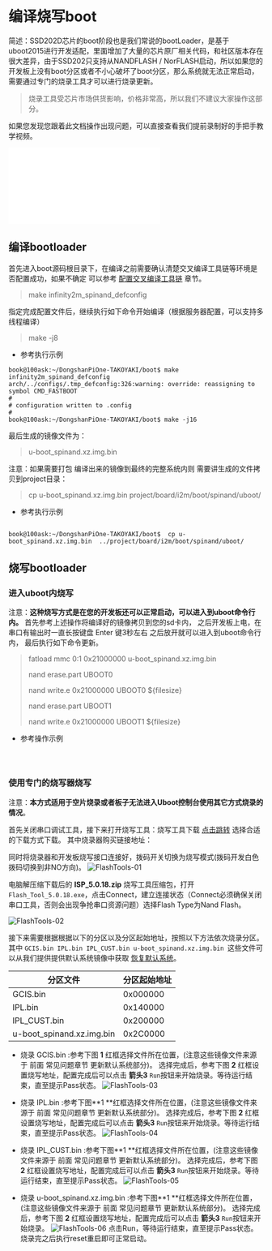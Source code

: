 # 编译烧写boot
简述：SSD202D芯片的boot阶段也是我们常说的bootLoader，是基于uboot2015进行开发适配，里面增加了大量的芯片原厂相关代码，和社区版本存在很大差异，由于SSD202只支持从NANDFLASH / NorFLASH启动，所以如果您的开发板上没有boot分区或者不小心破坏了boot分区，那么系统就无法正常启动，需要通过专门的烧录工具才可以进行烧录更新。

> 烧录工具受芯片市场供货影响，价格非常高，所以我们不建议大家操作这部分。

如果您发现您跟着此文档操作出现问题，可以直接查看我们提前录制好的手把手教学视频。
<iframe src="//player.bilibili.com/player.html?aid=293906511&bvid=BV18F411a7jM&cid=434612050&page=1" scrolling="no" border="0" frameborder="no" framespacing="0" allowfullscreen="true"> </iframe>

## 编译bootloader

首先进入boot源码根目录下，在编译之前需要确认清楚交叉编译工具链等环境是否配置成功，如果不确定 可以参考 [配置交叉编译工具链](DongshanPi-One/05-GetSourceCode/#_4) 章节。

> make infinity2m_spinand_defconfig

指定完成配置文件后，继续执行如下命令开始编译（根据服务器配置，可以支持多线程编译）
> make -j8

* 参考执行示例
``` shell
book@100ask:~/DongshanPiOne-TAKOYAKI/boot$ make infinity2m_spinand_defconfig
arch/../configs/.tmp_defconfig:326:warning: override: reassigning to symbol CMD_FASTBOOT
#
# configuration written to .config
#
book@100ask:~/DongshanPiOne-TAKOYAKI/boot$ make -j16
```

最后生成的镜像文件为：
> u-boot_spinand.xz.img.bin

注意：如果需要打包 编译出来的镜像到最终的完整系统内则 需要讲生成的文件拷贝到project目录：
> cp u-boot_spinand.xz.img.bin project/board/i2m/boot/spinand/uboot/

* 参考执行示例
``` shell

book@100ask:~/DongshanPiOne-TAKOYAKI/boot$  cp u-boot_spinand.xz.img.bin  ../project/board/i2m/boot/spinand/uboot/

```

## 烧写bootloader

### 进入uboot内烧写
注意：**这种烧写方式是在您的开发板还可以正常启动，可以进入到uboot命令行内。**
首先参考上述操作将编译好的镜像拷贝到您的sd卡内，
之后开发板上电，在串口有输出时一直长按键盘 Enter 键3秒左右 之后放开就可以进入到uboot命令行内，
最后执行如下命令更新。

> fatload  mmc 0:1 0x21000000 u-boot_spinand.xz.img.bin
> 
> nand erase.part UBOOT0
> 
> nand write.e 0x21000000 UBOOT0 ${filesize}
> 
> nand erase.part UBOOT1
> 
> nand write.e 0x21000000 UBOOT1 ${filesize}


* 参考操作示例
``` shell



```
### 使用专门的烧写器烧写
注意：**本方式适用于空片烧录或者板子无法进入Uboot控制台使用其它方式烧录的情况**。

首先关闭串口调试工具，接下来打开烧写工具：烧写工具下载 [点击跳转](DongshanPi-One/10-SupportTools/)  选择合适的下载方式下载。
其中烧录器购买链接地址：

同时将烧录器和开发板烧写接口连接好，拨码开关切换为烧写模式(拨码开发白色拨码切换到非NO方向)。
![FlashTools-01](https://cdn.jsdelivr.net/gh/codebug8/DongshanPi-Photos@master/FlashTools-01.png)

电脑解压缩下载后的 **ISP_5.0.18.zip** 烧写工具压缩包，打开 `Flash_Tool_5.0.18.exe`，点击Connect，建立连接状态（Connect必须确保关闭串口工具，否则会出现争抢串口资源问题）选择Flash Type为Nand Flash。

![FlashTools-02](https://cdn.jsdelivr.net/gh/codebug8/DongshanPi-Photos@master/FlashTools-02.png)

接下来需要根据根据以下的分区以及分区起始地址，按照以下方法依次烧录分区。
其中 `GCIS.bin IPL.bin IPL_CUST.bin u-boot_spinand.xz.img.bin `这些文件可以从我们提供提供默认系统镜像中获取 [恢复默认系统]()。

|分区文件 |	分区起始地址 |
|-------- | ---------- |
| GCIS.bin |	0x000000 |
| IPL.bin | 	0x140000 |
| IPL_CUST.bin | 	0x200000 |
| u-boot_spinand.xz.img.bin | 	0x2C0000 |

* 烧录  GCIS.bin :参考下图 **1** 红框选择文件所在位置，(注意这些镜像文件来源于 前面 常见问题章节  更新默认系统部分)。
选择完成后，参考下图 **2** 红框设置烧写地址，配置完成后可以点击 **箭头3** `Run`按钮来开始烧录。等待运行结束，直至提示Pass状态。
![FlashTools-03](https://cdn.jsdelivr.net/gh/codebug8/DongshanPi-Photos@master/FlashTools-03.png)

* 烧录  IPL.bin :参考下图**1 **红框选择文件所在位置，(注意这些镜像文件来源于 前面 常见问题章节  更新默认系统部分)。
选择完成后，参考下图 **2** 红框设置烧写地址，配置完成后可以点击 **箭头3** `Run`按钮来开始烧录。等待运行结束，直至提示Pass状态。
![FlashTools-04](https://cdn.jsdelivr.net/gh/codebug8/DongshanPi-Photos@master/FlashTools-04.png)

* 烧录  IPL_CUST.bin :参考下图**1 **红框选择文件所在位置，(注意这些镜像文件来源于 前面 常见问题章节  更新默认系统部分)。
选择完成后，参考下图 **2** 红框设置烧写地址，配置完成后可以点击 **箭头3** `Run`按钮来开始烧录。等待运行结束，直至提示Pass状态。
![FlashTools-05](https://cdn.jsdelivr.net/gh/codebug8/DongshanPi-Photos@master/FlashTools-05.png)

* 烧录 u-boot_spinand.xz.img.bin :参考下图**1 **红框选择文件所在位置，(注意这些镜像文件来源于 前面 常见问题章节  更新默认系统部分)。
选择完成后，参考下图 **2** 红框设置烧写地址，配置完成后可以点击 **箭头3** `Run`按钮来开始烧录。
![FlashTools-06](https://cdn.jsdelivr.net/gh/codebug8/DongshanPi-Photos@master/FlashTools-06.png)
点击Run，等待运行结束，直至提示Pass状态。烧录完之后执行reset重启即可正常启动。